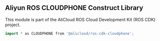 ## Aliyun ROS CLOUDPHONE Construct Library

This module is part of the AliCloud ROS Cloud Development Kit (ROS CDK) project.

```go
import * as CLOUDPHONE from '@alicloud/ros-cdk-cloudphone';
```
